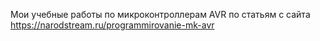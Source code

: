 Мои учебные работы по микроконтроллерам AVR по статьям с сайта 
https://narodstream.ru/programmirovanie-mk-avr
